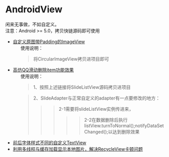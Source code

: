 # AndroidView



闲来无事做，不如自定义。
</br>
注意：Android >= 5.0，拷贝快链源码即可使用
<ul>
	<li>
		<a href="https://github.com/jiarWang/AndroidView/blob/master/MyCircleImgView/app/src/main/java/com/student0/www/mycircleimgview/CircularImageView.java">自定义原图带Padding的ImageView</a>
		<ul style="list-style-type:none">
		<li>使用说明：</li>
		<li><blockquote>将CircularImageView拷贝进项目即可</li>
	</ul>
</li>
	<li><a href="https://github.com/jiarWang/AndroidView/blob/master/SlideListView_4_28/app/src/main/java/com/student0/www/slidelistview_4_28/SlideListView.java">高仿QQ滑动删除item功能效果</a>
		<ul style="list-style-type:none">
			<li>使用说明：</li>
			<li><blockquote>1、按照上述链接将SlideListView源码拷贝进项目</li>
			<li><blockquote>2、SlideAdapter与正常自定义的adapter有一点要修改的地方：
				<br/><blockquote><blockquote>2-1需要将slideListView实例传进来， 
				<br/><blockquote><blockquote>2-2在数据删除后执行listView.turnToNormal();notifyDataSetChanged();以达到删除效果</li>
</ul></li>
	<li><a href="https://github.com/jiarWang/AndroidView/tree/master/DiffSizeTextView">前后字体样式不同的自定义TextView</a></li>
	<li><a href="https://github.com/jiarWang/AndroidView/tree/master/LocalImage">利用多线程与缓存加载显示本地图片，解决RecycleView卡顿问题</a></li>
	</ul>
